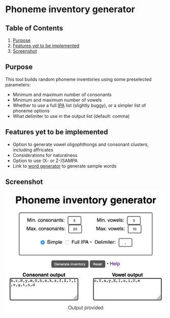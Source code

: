 # Phoneme inventory generator

## Table of Contents
1. [Purpose](#purpose)
2. [Features yet to be implemented](#features)
3. [Screenshot](#examples)

## Purpose<a name="purpose"></a>

This tool builds random phoneme inventories using some preselected parameters:
* Minimum and maximum number of consonants
* Minimum and maximum number of vowels
* Whether to use a full [IPA](https://en.wikipedia.org/wiki/International_Phonetic_Alphabet) list (slightly buggy), or a simpler list of phoneme options
* What delimiter to use in the output list (default: comma)

## Features yet to be implemented<a name="features"></a>

* Option to generate vowel oligophthongs and consonant clusters, including affricates
* Considerations for naturalness
* Option to use (X- or Z-)SAMPA
* Link to [word generator](https://github.com/aaa2016/word-generator/) to generate sample words

## Screenshot<a name="examples"></a>

![Screenshot of tool](https://github.com/aaa2016/phoneme-inventory-generator/blob/master/example.png)
